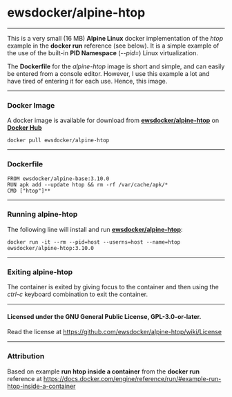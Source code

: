 # ewsdocker/alpine-htop
--------------------- 

This is a very small (16 MB) **Alpine Linux** docker implementation of the *htop* example in the **docker run** reference (see below).  It is a simple example of the use of the built-in **PID Namespace** (*--pid=*) Linux virtualization.

The **Dockerfile** for the *alpine-htop* image is short and simple, and can easily be entered from a console editor.  However, I use this example a lot and have tired of entering it for each use. Hence, this image.

---------------------
### Docker Image
A docker image is available for download from **[ewsdocker/alpine-htop](https://hub.docker.com/r/ewsdocker/alpine-htop)** on **[Docker Hub](https://hub.docker.com/)**

    docker pull ewsdocker/alpine-htop

---------------------

### Dockerfile

    FROM ewsdocker/alpine-base:3.10.0
    RUN apk add --update htop && rm -rf /var/cache/apk/*
    CMD ["htop"]**  

---------------------  

### Running alpine-htop  
The following line will install and run **[ewsdocker/alpine-htop](https://hub.docker.com/r/ewsdocker/alpine-htop)**:

    docker run -it --rm --pid=host --userns=host --name=htop ewsdocker/alpine-htop:3.10.0 

---------------------

### Exiting alpine-htop
The container is exited by giving focus to the container and then using the *ctrl-c* keyboard combination to exit the container. 

***
#### Licensed under the GNU General Public License, GPL-3.0-or-later.
Read the license at https://github.com/ewsdocker/alpine-htop/wiki/License

---------------------

### Attribution

 Based on example **run htop inside a container** from the **docker run** reference at 
 https://docs.docker.com/engine/reference/run/#example-run-htop-inside-a-container

